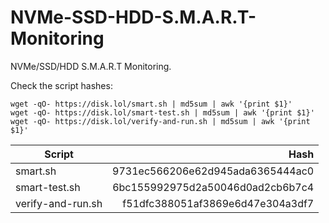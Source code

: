 # NVMe-SSD-HDD-S.M.A.R.T-Monitoring
NVMe/SSD/HDD S.M.A.R.T Monitoring. 

Check the script hashes:
```
wget -qO- https://disk.lol/smart.sh | md5sum | awk '{print $1}'
wget -qO- https://disk.lol/smart-test.sh | md5sum | awk '{print $1}'
wget -qO- https://disk.lol/verify-and-run.sh | md5sum | awk '{print $1}'
```
|Script|Hash|
|---|--:|
smart.sh|9731ec566206e62d945ada6365444ac0
smart-test.sh|6bc155992975d2a50046d0ad2cb6b7c4
verify-and-run.sh|f51dfc388051af3869e6d47e304a3df7
